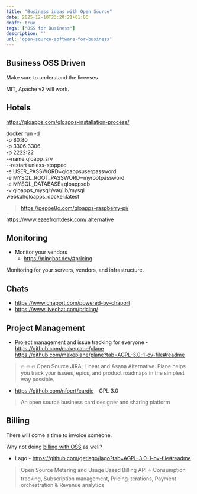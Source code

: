 ```yaml
---
title: "Business ideas with Open Source"
date: 2025-12-10T23:20:21+01:00
draft: true
tags: ["OSS for Business"]
description: ''
url: 'open-source-software-for-business'
---
```


## Business OSS Driven

Make sure to understand the licenses.

MIT, Apache v2 will work.

## Hotels


https://qloapps.com/qloapps-installation-process/

docker run -d \
   -p 80:80 \
   -p 3306:3306 \
   -p 2222:22 \
   --name qloapp_srv \
   --restart unless-stopped \
   -e USER_PASSWORD=qloappsuserpassword \
   -e MYSQL_ROOT_PASSWORD=myrootpassword \
   -e MYSQL_DATABASE=qloappsdb \
   -v qloapps_mysql:/var/lib/mysql \
   webkul/qloapps_docker:latest

   > https://peppe8o.com/qloapps-raspberry-pi/

   https://www.ezeefrontdesk.com/ alternative

## Monitoring

* Monitor your vendors
    * https://pingbot.dev/#pricing

Monitoring for your servers, vendors, and infrastructure.

## Chats

* https://www.chaport.com/powered-by-chaport
* https://www.livechat.com/pricing/

## Project Management


* Project management and issue tracking for everyone - https://github.com/makeplane/plane
https://github.com/makeplane/plane?tab=AGPL-3.0-1-ov-file#readme

>  🔥 🔥 🔥 Open Source JIRA, Linear and Asana Alternative. Plane helps you track your issues, epics, and product roadmaps in the simplest way possible. 

* https://github.com/nfoert/cardie - GPL 3.0

> An open source business card designer and sharing platform



## Billing

There will come a time to invoice someone.

Why not doing [billing with OSS](https://fossengineer.com/open-source-invoice-creator/) as well?

* Lago - https://github.com/getlago/lago?tab=AGPL-3.0-1-ov-file#readme

> Open Source Metering and Usage Based Billing API ⭐️ Consumption tracking, Subscription management, Pricing iterations, Payment orchestration & Revenue analytics